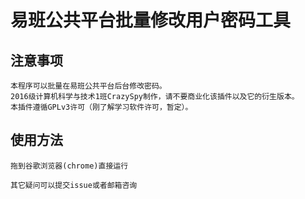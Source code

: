 易班公共平台批量修改用户密码工具
====
注意事项
---------
	本程序可以批量在易班公共平台后台修改密码。
	2016级计算机科学与技术1班CrazySpy制作，请不要商业化该插件以及它的衍生版本。
	本插件遵循GPLv3许可（刚了解学习软件许可，暂定）。

使用方法
--------
	拖到谷歌浏览器(chrome)直接运行

	其它疑问可以提交issue或者邮箱咨询
